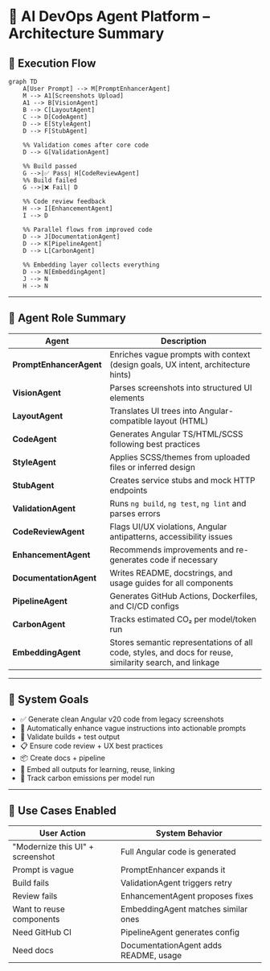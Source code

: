 
# 🧠 AI DevOps Agent Platform – Architecture Summary

## 🔁 Execution Flow

```mermaid
graph TD
    A[User Prompt] --> M[PromptEnhancerAgent]
    M --> A1[Screenshots Upload]
    A1 --> B[VisionAgent]
    B --> C[LayoutAgent]
    C --> D[CodeAgent]
    D --> E[StyleAgent]
    D --> F[StubAgent]

    %% Validation comes after core code
    D --> G[ValidationAgent]

    %% Build passed
    G -->|✅ Pass| H[CodeReviewAgent]
    %% Build failed
    G -->|❌ Fail| D

    %% Code review feedback
    H --> I[EnhancementAgent]
    I --> D

    %% Parallel flows from improved code
    D --> J[DocumentationAgent]
    D --> K[PipelineAgent]
    D --> L[CarbonAgent]

    %% Embedding layer collects everything
    D --> N[EmbeddingAgent]
    J --> N
    H --> N
```

---

## 🧠 Agent Role Summary

| Agent | Description |
|-------|-------------|
| **PromptEnhancerAgent** | Enriches vague prompts with context (design goals, UX intent, architecture hints) |
| **VisionAgent** | Parses screenshots into structured UI elements |
| **LayoutAgent** | Translates UI trees into Angular-compatible layout (HTML) |
| **CodeAgent** | Generates Angular TS/HTML/SCSS following best practices |
| **StyleAgent** | Applies SCSS/themes from uploaded files or inferred design |
| **StubAgent** | Creates service stubs and mock HTTP endpoints |
| **ValidationAgent** | Runs `ng build`, `ng test`, `ng lint` and parses errors |
| **CodeReviewAgent** | Flags UI/UX violations, Angular antipatterns, accessibility issues |
| **EnhancementAgent** | Recommends improvements and re-generates code if necessary |
| **DocumentationAgent** | Writes README, docstrings, and usage guides for all components |
| **PipelineAgent** | Generates GitHub Actions, Dockerfiles, and CI/CD configs |
| **CarbonAgent** | Tracks estimated CO₂ per model/token run |
| **EmbeddingAgent** | Stores semantic representations of all code, styles, and docs for reuse, similarity search, and linkage |

---

## 🎯 System Goals

- ✅ Generate clean Angular v20 code from legacy screenshots
- 🧠 Automatically enhance vague instructions into actionable prompts
- 🧪 Validate builds + test output
- 📋 Ensure code review + UX best practices
- 📦 Create docs + pipeline
- 🔁 Embed all outputs for learning, reuse, linking
- 🌱 Track carbon emissions per model run

---

## 🧩 Use Cases Enabled

| User Action | System Behavior |
|-------------|-----------------|
| "Modernize this UI" + screenshot | Full Angular code is generated |
| Prompt is vague | PromptEnhancer expands it |
| Build fails | ValidationAgent triggers retry |
| Review fails | EnhancementAgent proposes fixes |
| Want to reuse components | EmbeddingAgent matches similar ones |
| Need GitHub CI | PipelineAgent generates config |
| Need docs | DocumentationAgent adds README, usage |
